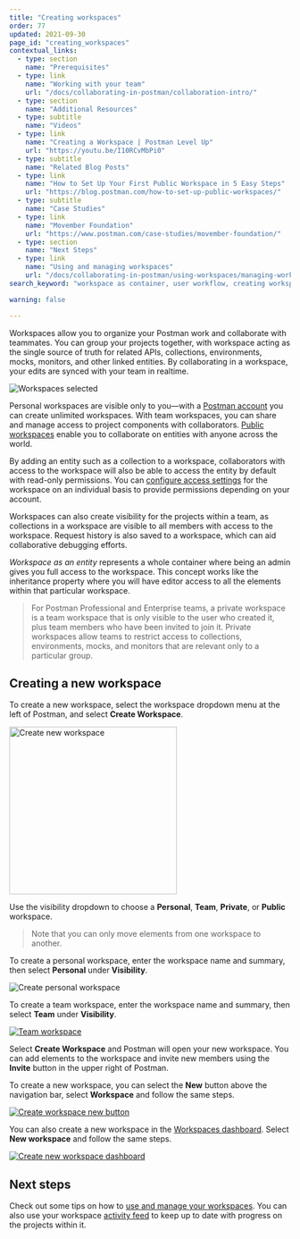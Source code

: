 ```yaml
---
title: "Creating workspaces"
order: 77
updated: 2021-09-30
page_id: "creating_workspaces"
contextual_links:
  - type: section
    name: "Prerequisites"
  - type: link
    name: "Working with your team"
    url: "/docs/collaborating-in-postman/collaboration-intro/"
  - type: section
    name: "Additional Resources"
  - type: subtitle
    name: "Videos"
  - type: link
    name: "Creating a Workspace | Postman Level Up"
    url: "https://youtu.be/I10RCvMbPi0"
  - type: subtitle
    name: "Related Blog Posts"
  - type: link
    name: "How to Set Up Your First Public Workspace in 5 Easy Steps"
    url: "https://blog.postman.com/how-to-set-up-public-workspaces/"
  - type: subtitle
    name: "Case Studies"
  - type: link
    name: "Movember Foundation"
    url: "https://www.postman.com/case-studies/movember-foundation/"
  - type: section
    name: "Next Steps"
  - type: link
    name: "Using and managing workspaces"
    url: "/docs/collaborating-in-postman/using-workspaces/managing-workspaces/"
search_keyword: "workspace as container, user workflow, creating workspaces, personal workspace, team workspace, private workspace, new workspace"

warning: false

---
```


Workspaces allow you to organize your Postman work and collaborate with teammates. You can group your projects together, with workspace acting as the single source of truth for related APIs, collections, environments, mocks, monitors, and other linked entities. By collaborating in a workspace, your edits are synced with your team in realtime.

<img alt="Workspaces selected" src="https://assets.postman.com/postman-docs/workspace-overview-switcher-selected-v9.1.jpg"/>

Personal workspaces are visible only to you—with a [Postman account](/docs/getting-started/postman-account/) you can create unlimited workspaces. With team workspaces, you can share and manage access to project components with collaborators. [Public workspaces](/docs/collaborating-in-postman/public-workspaces/) enable you to collaborate on entities with anyone across the world.

By adding an entity such as a collection to a workspace, collaborators with access to the workspace will also be able to access the entity by default with read-only permissions. You can [configure access settings](/docs/collaborating-in-postman/roles-and-permissions/) for the workspace on an individual basis to provide permissions depending on your account.

Workspaces can also create visibility for the projects within a team, as collections in a workspace are visible to all members with access to the workspace. Request history is also saved to a workspace, which can aid collaborative debugging efforts.

_Workspace as an entity_ represents a whole container where being an admin gives you full access to the workspace. This concept works like the inheritance property where you will have editor access to all the elements within that particular workspace.

> For Postman Professional and Enterprise teams, a private workspace is a team workspace that is only visible to the user who created it, plus team members who have been invited to join it. Private workspaces allow teams to restrict access to collections, environments, mocks, and monitors that are relevant only to a particular group.

## Creating a new workspace

To create a new workspace, select the workspace dropdown menu at the left of Postman, and select **Create Workspace**.

<img alt="Create new workspace" src="https://assets.postman.com/postman-docs/workspace-switcher-v9.1.jpg" width="300px"/>

Use the visibility dropdown to choose a __Personal__, __Team__, __Private__, or __Public__ workspace.

> Note that you can only move elements from one workspace to another.

To create a personal workspace, enter the workspace name and summary, then select __Personal__ under **Visibility**.

<img alt="Create personal workspace" src="https://assets.postman.com/postman-docs/create-personal-workspace-v9.1.jpg"/>

To create a team workspace, enter the workspace name and summary, then select __Team__ under **Visibility**.

[![Team workspace](https://assets.postman.com/postman-docs/create-workspace-v9.1.jpg)](https://assets.postman.com/postman-docs/create-workspace-v9.1.jpg)

Select **Create Workspace** and Postman will open your new workspace. You can add elements to the workspace and invite new members using the __Invite__ button in the upper right of Postman.

To create a new workspace, you can select the __New__ button above the navigation bar, select __Workspace__ and follow the same steps.

[![Create workspace new button](https://assets.postman.com/postman-docs/create-workspace-new-button-v9.jpg)](https://assets.postman.com/postman-docs/create-workspace-new-button-v9.jpg)

You can also create a new workspace in the [Workspaces dashboard](https://app.getpostman.com/dashboard). Select **New workspace** and follow the same steps.

[![Create new workspace dashboard](https://assets.postman.com/postman-docs/create-new-workspace-dashboard-v9.jpg)](https://assets.postman.com/postman-docs/create-new-workspace-dashboard-v9.jpg)

## Next steps

Check out some tips on how to [use and manage your workspaces](/docs/collaborating-in-postman/using-workspaces/managing-workspaces/). You can also use your workspace [activity feed](/docs/collaborating-in-postman/using-workspaces/changelog-and-restoring-collections/) to keep up to date with progress on the projects within it.

